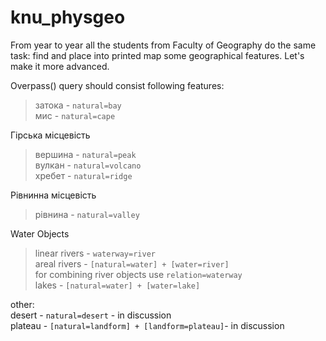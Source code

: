 # knu_physgeo
From year to year all the students from Faculty of Geography do the same task: find and place into printed map some geographical features. Let's make it more advanced.


Overpass() query should consist following features:

> затока - `natural=bay`  
> мис - `natural=cape`


Гірська місцевість  
> вершина - `natural=peak`  
> вулкан - `natural=volcano`  
> хребет - `natural=ridge`  

Рівнинна місцевість  
> рівнина - `natural=valley`  


Water Objects
> linear rivers - `waterway=river`  
> areal rivers - `[natural=water] + [water=river]`  
> for combining river objects use `relation=waterway`  
> lakes - `[natural=water] + [water=lake]`  

other:  
desert - `natural=desert` - in discussion  
plateau - `[natural=landform] + [landform=plateau]`- in discussion  
